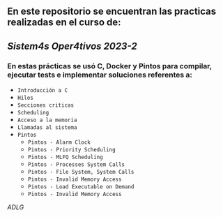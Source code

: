 En este repositorio se encuentran las practicas realizadas en el curso de:
-
## ***Sistem4s Oper4tivos 2023-2***

### En estas prácticas se usó C, Docker y Pintos para compilar, ejecutar tests e implementar soluciones referentes a:
- `Introducción a C`
- `Hilos`
- `Secciones criticas`
- `Scheduling`
- `Acceso a la memoria`
- `Llamadas al sistema`
- `Pintos`
	- `Pintos - Alarm Clock`
	- `Pintos - Priority Scheduling`
	- `Pintos - MLFQ Scheduling`
	- `Pintos - Processes System Calls`
	- `Pintos - File System, System Calls`
	- `Pintos - Invalid Memory Access`
	- `Pintos - Load Executable on Demand`
	- `Pintos - Invalid Memory Access`

*ADLG*